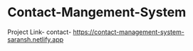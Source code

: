 # Contact-Mangement-System

Project Link- contact- https://contact-management-system-saransh.netlify.app

